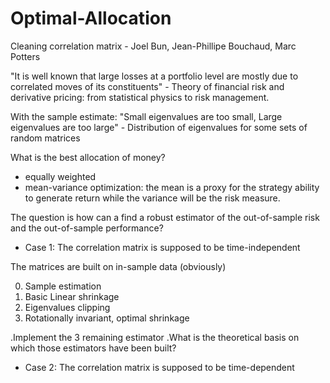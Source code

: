 # Optimal-Allocation

Cleaning correlation matrix - Joel Bun, Jean-Phillipe Bouchaud, Marc Potters

"It is well known that large losses at a portfolio level are mostly due to correlated moves of its constituents" - Theory of financial risk and derivative pricing: from statistical physics to risk management.

With the sample estimate: "Small eigenvalues are too small, Large eigenvalues are too large" - Distribution of eigenvalues for some sets of random matrices

What is the best allocation of money? 
- equally weighted 
- mean-variance optimization: the mean is a proxy for the strategy ability to generate return while the variance will be the risk measure. 

The question is how can a find a robust estimator of the out-of-sample risk and the out-of-sample performance?

- Case 1: The correlation matrix is supposed to be time-independent

The matrices are built on in-sample data (obviously)

0) Sample estimation 
1) Basic Linear shrinkage
2) Eigenvalues clipping
3) Rotationally invariant, optimal shrinkage


.Implement the 3 remaining estimator
.What is the theoretical basis on which those estimators have been built?

- Case 2: The correlation matrix is supposed to be time-dependent

